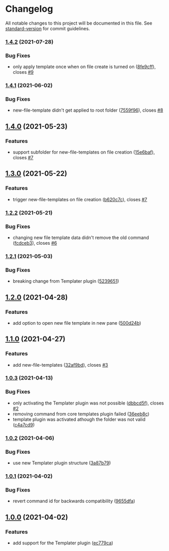 # Changelog

All notable changes to this project will be documented in this file. See [standard-version](https://github.com/conventional-changelog/standard-version) for commit guidelines.

### [1.4.2](https://github.com/Vinzent03/obsidian-hotkeys-for-templates/compare/1.4.1...1.4.2) (2021-07-28)


### Bug Fixes

* only apply template once when on file create is turned on ([8fe9cff](https://github.com/Vinzent03/obsidian-hotkeys-for-templates/commit/8fe9cff2c281cfdba12085cc47248db50447fadd)), closes [#9](https://github.com/Vinzent03/obsidian-hotkeys-for-templates/issues/9)

### [1.4.1](https://github.com/Vinzent03/obsidian-hotkeys-for-templates/compare/1.4.0...1.4.1) (2021-06-02)


### Bug Fixes

* new-file-template didn't get applied to root folder ([7559f96](https://github.com/Vinzent03/obsidian-hotkeys-for-templates/commit/7559f96de3ddcd17d020cf5afe0de9781b1718c0)), closes [#8](https://github.com/Vinzent03/obsidian-hotkeys-for-templates/issues/8)

## [1.4.0](https://github.com/Vinzent03/obsidian-hotkeys-for-templates/compare/1.3.0...1.4.0) (2021-05-23)


### Features

* support subfolder for new-file-templates on file creation ([15e6baf](https://github.com/Vinzent03/obsidian-hotkeys-for-templates/commit/15e6bafa0b940f5c2d48cb11dc5afe8601e70aa7)), closes [#7](https://github.com/Vinzent03/obsidian-hotkeys-for-templates/issues/7)

## [1.3.0](https://github.com/Vinzent03/obsidian-hotkeys-for-templates/compare/1.2.2...1.3.0) (2021-05-22)


### Features

* trigger new-file-templates on file creation ([b620c7c](https://github.com/Vinzent03/obsidian-hotkeys-for-templates/commit/b620c7cc73876b1d069b4299998e4b79497affb3)), closes [#7](https://github.com/Vinzent03/obsidian-hotkeys-for-templates/issues/7)

### [1.2.2](https://github.com/Vinzent03/obsidian-hotkeys-for-templates/compare/1.2.1...1.2.2) (2021-05-21)


### Bug Fixes

* changing new file template data didn't remove the old command ([fcdceb3](https://github.com/Vinzent03/obsidian-hotkeys-for-templates/commit/fcdceb3730f4655786f737178ae9315602b0f1a8)), closes [#6](https://github.com/Vinzent03/obsidian-hotkeys-for-templates/issues/6)

### [1.2.1](https://github.com/Vinzent03/obsidian-hotkeys-for-templates/compare/1.2.0...1.2.1) (2021-05-03)


### Bug Fixes

* breaking change from Templater plugin ([5239651](https://github.com/Vinzent03/obsidian-hotkeys-for-templates/commit/52396518c2309be9dd819f8ccf11dfb9618ecc36))

## [1.2.0](https://github.com/Vinzent03/obsidian-hotkeys-for-templates/compare/1.1.0...1.2.0) (2021-04-28)


### Features

* add option to open new file template in new pane ([500d24b](https://github.com/Vinzent03/obsidian-hotkeys-for-templates/commit/500d24b7df593354a9083c15ae3c9c076884e72a))

## [1.1.0](https://github.com/Vinzent03/obsidian-hotkeys-for-templates/compare/1.0.3...1.1.0) (2021-04-27)


### Features

* add new-file-templates ([32af9bd](https://github.com/Vinzent03/obsidian-hotkeys-for-templates/commit/32af9bdacaeae73790dadb6bd7791450ad3a5c42)), closes [#3](https://github.com/Vinzent03/obsidian-hotkeys-for-templates/issues/3)

### [1.0.3](https://github.com/Vinzent03/obsidian-hotkeys-for-templates/compare/1.0.2...1.0.3) (2021-04-13)


### Bug Fixes

* only activating the Templater plugin was not possible ([dbbcd5f](https://github.com/Vinzent03/obsidian-hotkeys-for-templates/commit/dbbcd5f414489a145d3fe80e28412296ec684af4)), closes [#2](https://github.com/Vinzent03/obsidian-hotkeys-for-templates/issues/2)
* removing command from core templates plugin failed ([36eeb8c](https://github.com/Vinzent03/obsidian-hotkeys-for-templates/commit/36eeb8cb298b71dbc274a12c9d3f16eb8c2cf002))
* template plugin was activated athough the folder was not valid ([c4a7cd9](https://github.com/Vinzent03/obsidian-hotkeys-for-templates/commit/c4a7cd998eb74f5d6d6938cb71975c23c0d4173b))

### [1.0.2](https://github.com/Vinzent03/obsidian-hotkeys-for-templates/compare/1.0.1...1.0.2) (2021-04-06)


### Bug Fixes

* use new Templater plugin structure ([3a87b79](https://github.com/Vinzent03/obsidian-hotkeys-for-templates/commit/3a87b790cfefe567aa246258772dd809f852c37d))

### [1.0.1](https://github.com/Vinzent03/obsidian-hotkeys-for-templates/compare/1.0.0...1.0.1) (2021-04-02)


### Bug Fixes

* revert command id for backwards compatibility ([9655dfa](https://github.com/Vinzent03/obsidian-hotkeys-for-templates/commit/9655dfaa1b85f8e1435ed53e44b0119e2ae9ae47))

## [1.0.0](https://github.com/Vinzent03/obsidian-hotkeys-for-templates/compare/0.1.1...1.0.0) (2021-04-02)


### Features

* add support for the Templater plugin ([ec779ca](https://github.com/Vinzent03/obsidian-hotkeys-for-templates/commit/ec779cadf003efa4de9dc3b629048f6fa8361a50))
